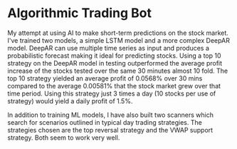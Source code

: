 # Algorithmic Trading Bot
My attempt at using AI to make short-term predictions on the stock market. I've trained two models, a simple LSTM model and a more complex DeepAR model. DeepAR can use multiple time series as input and produces a probabilistic forecast making it ideal for predicting stocks. Using a top 10 strategy on the DeepAR model in testing outperformed the average profit increase of the stocks tested over the same 30 minutes almost 10 fold. The top 10 strategy yielded an average profit of 0.0568% over 30 mins compared to the average 0.00581% that the stock market grew over that time period. Using this strategy just 3 times a day (10 stocks per use of strategy) would yield a daily profit of 1.5%.

In addition to training ML models, I have also built two scanners which search for scenarios outlined in typical day trading strategies. The strategies chosen are the top reversal strategy and the VWAP support strategy. Both seem to work very well.